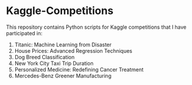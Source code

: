 # Kaggle-Competitions
This repository contains Python scripts for Kaggle competitions that I have participated in:
1) Titanic: Machine Learning from Disaster
2) House Prices: Advanced Regression Techniques
3) Dog Breed Classification
4) New York City Taxi Trip Duration
5) Personalized Medicine: Redefining Cancer Treatment
6) Mercedes-Benz Greener Manufacturing
